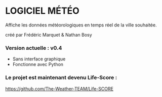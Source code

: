 # LOGICIEL MÉTÉO
Affiche les données météorologiques en temps réel de la ville souhaitée.

créé par Frédéric Marquet & Nathan Bosy



### Version actuelle : v0.4
- Sans interface graphique
- Fonctionne avec Python



### Le projet est maintenant devenu Life-Score :
https://github.com/The-Weather-TEAM/Life-SCORE
